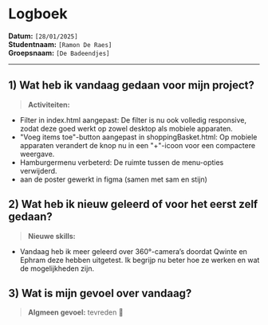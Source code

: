 # Logboek

**Datum:** `[28/01/2025]`  
**Studentnaam:** `[Ramon De Raes]`  
**Groepsnaam:** `[De Badeendjes]`

---

## 1) Wat heb ik vandaag gedaan voor mijn project?

> **Activiteiten:**
- Filter in index.html aangepast: De filter is nu ook volledig responsive, zodat deze goed werkt op zowel desktop als mobiele apparaten.
- "Voeg items toe"-button aangepast in shoppingBasket.html: Op mobiele apparaten verandert de knop nu in een "+"-icoon voor een compactere weergave.
- Hamburgermenu verbeterd: De ruimte tussen de menu-opties verwijderd.
- aan de poster gewerkt in figma (samen met sam en stijn)

## 2) Wat heb ik nieuw geleerd of voor het eerst zelf gedaan?

> **Nieuwe skills:**
- Vandaag heb ik meer geleerd over 360°-camera’s doordat Qwinte en Ephram deze hebben uitgetest. Ik begrijp nu beter hoe ze werken en wat de mogelijkheden zijn.


## 3) Wat is mijn gevoel over vandaag?

> **Algmeen gevoel:**
tevreden 🙂

